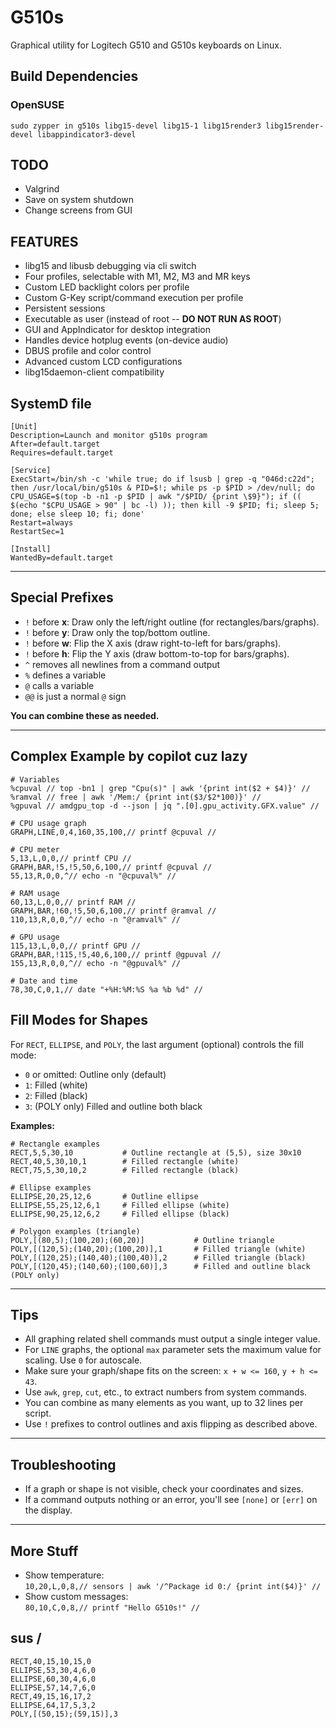 # G510s

Graphical utility for Logitech G510 and G510s keyboards on Linux.

## Build Dependencies

### OpenSUSE

`sudo zypper in g510s libg15-devel libg15-1 libg15render3 libg15render-devel libappindicator3-devel`

## TODO

* Valgrind
* Save on system shutdown
* Change screens from GUI

## FEATURES

* libg15 and libusb debugging via cli switch
* Four profiles, selectable with M1, M2, M3 and MR keys
* Custom LED backlight colors per profile
* Custom G-Key script/command execution per profile
* Persistent sessions
* Executable as user (instead of root -- **DO NOT RUN AS ROOT**)
* GUI and AppIndicator for desktop integration
* Handles device hotplug events (on-device audio)
* DBUS profile and color control
* Advanced custom LCD configurations
* libg15daemon-client compatibility

## SystemD file

```systemd
[Unit]
Description=Launch and monitor g510s program
After=default.target
Requires=default.target

[Service]
ExecStart=/bin/sh -c 'while true; do if lsusb | grep -q "046d:c22d"; then /usr/local/bin/g510s & PID=$!; while ps -p $PID > /dev/null; do CPU_USAGE=$(top -b -n1 -p $PID | awk "/$PID/ {print \$9}"); if (( $(echo "$CPU_USAGE > 90" | bc -l) )); then kill -9 $PID; fi; sleep 5; done; else sleep 10; fi; done'
Restart=always
RestartSec=1

[Install]
WantedBy=default.target
```

---

## Special Prefixes

* `!` before **x**: Draw only the left/right outline (for rectangles/bars/graphs).
* `!` before **y**: Draw only the top/bottom outline.
* `!` before **w**: Flip the X axis (draw right-to-left for bars/graphs).
* `!` before **h**: Flip the Y axis (draw bottom-to-top for bars/graphs).
* `^` removes all newlines from a command output
* `%` defines a variable
* `@` calls a variable
* `@@` is just a normal `@` sign

**You can combine these as needed.**

---

## Complex Example by copilot cuz lazy

```plaintext
# Variables
%cpuval // top -bn1 | grep "Cpu(s)" | awk '{print int($2 + $4)}' //
%ramval // free | awk '/Mem:/ {print int($3/$2*100)}' //
%gpuval // amdgpu_top -d --json | jq ".[0].gpu_activity.GFX.value" //

# CPU usage graph
GRAPH,LINE,0,4,160,35,100,// printf @cpuval //

# CPU meter
5,13,L,0,0,// printf CPU //
GRAPH,BAR,!5,!5,50,6,100,// printf @cpuval //
55,13,R,0,0,^// echo -n "@cpuval%" //

# RAM usage
60,13,L,0,0,// printf RAM //
GRAPH,BAR,!60,!5,50,6,100,// printf @ramval //
110,13,R,0,0,^// echo -n "@ramval%" //

# GPU usage
115,13,L,0,0,// printf GPU //
GRAPH,BAR,!115,!5,40,6,100,// printf @gpuval //
155,13,R,0,0,^// echo -n "@gpuval%" //

# Date and time
78,30,C,0,1,// date "+%H:%M:%S %a %b %d" //
```

## Fill Modes for Shapes

For `RECT`, `ELLIPSE`, and `POLY`, the last argument (optional) controls the fill mode:

* `0` or omitted: Outline only (default)
* `1`: Filled (white)
* `2`: Filled (black)
* `3`: (POLY only) Filled and outline both black

**Examples:**

```plaintext
# Rectangle examples
RECT,5,5,30,10           # Outline rectangle at (5,5), size 30x10
RECT,40,5,30,10,1        # Filled rectangle (white)
RECT,75,5,30,10,2        # Filled rectangle (black)

# Ellipse examples
ELLIPSE,20,25,12,6       # Outline ellipse
ELLIPSE,55,25,12,6,1     # Filled ellipse (white)
ELLIPSE,90,25,12,6,2     # Filled ellipse (black)

# Polygon examples (triangle)
POLY,[(80,5);(100,20);(60,20)]           # Outline triangle
POLY,[(120,5);(140,20);(100,20)],1       # Filled triangle (white)
POLY,[(120,25);(140,40);(100,40)],2      # Filled triangle (black)
POLY,[(120,45);(140,60);(100,60)],3      # Filled and outline black (POLY only)
```

---

## Tips

* All graphing related shell commands must output a single integer value.
* For `LINE` graphs, the optional `max` parameter sets the maximum value for scaling. Use `0` for autoscale.
* Make sure your graph/shape fits on the screen: `x + w <= 160`, `y + h <= 43`.
* Use `awk`, `grep`, `cut`, etc., to extract numbers from system commands.
* You can combine as many elements as you want, up to 32 lines per script.
* Use `!` prefixes to control outlines and axis flipping as described above.

---

## Troubleshooting

* If a graph or shape is not visible, check your coordinates and sizes.
* If a command outputs nothing or an error, you'll see `[none]` or `[err]` on the display.

---

## More Stuff

* Show temperature:  
  `10,20,L,0,8,// sensors | awk '/^Package id 0:/ {print int($4)}' //`
* Show custom messages:  
  `80,10,C,0,8,// printf "Hello G510s!" //`

## sus \/

```plaintext
RECT,40,15,10,15,0
ELLIPSE,53,30,4,6,0
ELLIPSE,60,30,4,6,0
ELLIPSE,57,14,7,6,0
RECT,49,15,16,17,2
ELLIPSE,64,17,5,3,2
POLY,[(50,15);(59,15)],3
```